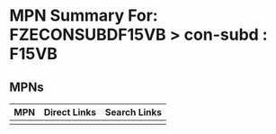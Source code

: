



# MPN Summary For: FZECONSUBDF15VB > con-subd : F15VB

## MPNs
  

|MPN|Direct Links|Search Links|
| :--- | :--- | :--- |
||||
